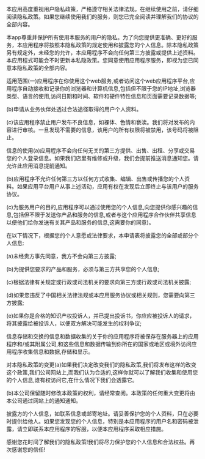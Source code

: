 


本应用高度重视用户隐私政策，严格遵守相关法律法规。在继续使用之前，请仔细阅读隐私政策。如果您继续使用我们的服务，则您已完全阅读并理解我们的协议的全部内容。

本app尊重并保护所有使用本服务的用户的隐私。为了向您提供更准确、更好的服务，本应用程序将按照本隐私政策的规定使用和披露您的个人信息。除本隐私政策另有规定外，未经您的允许，本应用程序不会向任何第三方披露或提供上述资料。本应用程式可能会不时更新本私隐政策。您同意使用应用程序服务，即视为您已同意本隐私政策的全部内容。

适用范围(一)应用程序在你使用这个web服务,或者访问这个web应用程序平台,应用程序自动接收和记录你的浏览器和计算机信息,包括但不限于您的IP地址,浏览器类型、语言的使用,访问日期和时间、软件和硬件特性信息和页面需要记录数据等;

(b)申请从业务伙伴处透过合法途径取得的用户个人资料。

(c)该应用程序禁止用户发布不良信息，如裸体、色情和亵渎。我们将对发布的内容进行审核。一旦发现不需要的信息，该用户的所有权限将被禁用，该号码将被阻止。

信息的使用(a)应用程序不会向任何无关的第三方提供、出售、出租、分享或交易您的个人登录信息。如果我们店里有维修或升级，我们会提前推送消息通知您。请允许此应用消息提前通知。

(b)应用程序不允许任何第三方以任何方式收集、编辑、出售或传播您的个人资料。如果应用平台用户从事上述活动，应用有权在发现后立即终止与该用户的服务协议。

(c)为服务用户的目的,应用程序可以通过使用您的个人信息,向您提供你感兴趣的信息,包括但不限于发送你产品和服务的信息,或者与这个应用程序合作伙伴共享信息以便他们给你发送有关其产品和服务的信息,这需要你的同意)。

在以下情况下，根据您的个人意愿或法律要求，本申请表将披露您的全部或部分个人信息:

(a)未经贵方事先同意，我方不会向第三方披露;

(b)为提供您要求的产品和服务，必须与第三方共享您的个人信息;

(c)根据法律有关规定或行政或司法机关的要求向第三方或行政或司法机关披露;

(d)如果您违反了中国相关法律法规或本应用服务协议或相关规则，您需要向第三方披露;

(e)如果你是合格的知识产权投诉人，并已提出投诉书，你应应被投诉人的请求，将其披露给被投诉人，以便双方解决可能发生的权利争议;

信息存储和交换的信息和数据收集的关于你的应用程序将被保存在服务器上的应用程序和/或其附属公司,和这些信息和数据传输到你所在的国家或地区或境外访问应用程序收集信息和数据,存储和显示。

对本隐私政策的变更(a)如果我们决定改变我们的隐私政策,我们将发布这样的改变这个政策,我们公司网站上,而我们认为合适的,这样你就可以了解我们收集和使用您的个人信息,谁有权访问它,在什么情况下我们会透露它。

(b)本公司保留随时修改本政策的权利，请经常查阅。本政策的任何重大变更将由本公司通过网站上的通知通知。

披露方的个人信息，如联系信息或邮寄地址。请妥善保护您的个人资料，只在必要时提供给他人。如果您发现您的个人信息，特别是本应用程序的用户名和密码被泄露，请立即联系本应用程序的客服，以便本应用程序采取相应措施。

感谢您花时间了解我们的隐私政策!我们将尽力保护您的个人信息和合法权益。再次感谢您的信任!
